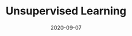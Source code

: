 ---
# ===== Title, summary, and position in the left sidebar =====
linktitle: ""
summary: Learn patterns from untagged data.
weight: 800
# =========================================================

# ========== Basic metadata ==========
title: "Unsupervised Learning"
date: 2020-09-07
draft: false
 
authors: 
    - admin
tags: 
    - Machine Learning
    - Unsupervised Learning
categories: 
    - Machine Learning
toc: true # Show table of contents
# ====================================

# ========== Advanced metadata ========== 
profile: false  # Show author profile?
reading_time: true # Show estimated reading time?
share: true  # Show social sharing links?
featured: true
comments: true  # Show comments?
disable_comment: false
commentable: true  # Allow visitors to comment? Supported by the Page, Post, and Book content types.
editable: false  # Allow visitors to edit the page? Supported by the Page, Post, and Book content types.
---